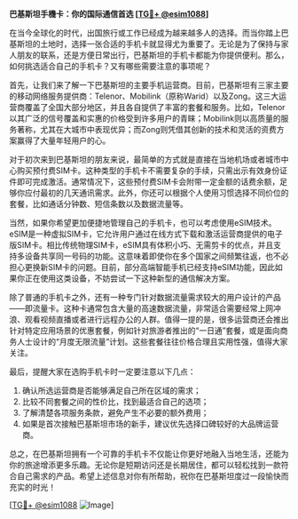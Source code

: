 **巴基斯坦手機卡：你的国际通信首选 [[TG💪+ @esim1088](https://t.me/s/esim1088)]**

在当今全球化的时代，出国旅行或工作已经成为越来越多人的选择。而当你踏上巴基斯坦的土地时，选择一张合适的手机卡就显得尤为重要了。无论是为了保持与家人朋友的联系，还是方便日常出行，巴基斯坦的手机卡都能为你提供便利。那么，如何挑选适合自己的手机卡？又有哪些需要注意的事项呢？

首先，让我们来了解一下巴基斯坦的主要手机运营商。目前，巴基斯坦有三家主要的移动网络服务提供商：Telenor、Mobilink（原称Warid）以及Zong。这三大运营商覆盖了全国大部分地区，并且各自提供了丰富的套餐和服务。比如，Telenor以其广泛的信号覆盖和实惠的价格受到许多用户的青睐；Mobilink则以高质量的服务著称，尤其在大城市中表现优异；而Zong则凭借其创新的技术和灵活的资费方案赢得了大量年轻用户的心。

对于初次来到巴基斯坦的朋友来说，最简单的方式就是直接在当地机场或者城市中心购买预付费SIM卡。这种类型的手机卡不需要复杂的手续，只需出示有效身份证件即可完成激活。通常情况下，这些预付费SIM卡会附带一定金额的话费余额，足够你应付最初的几天通讯需求。此外，你还可以根据个人使用习惯选择不同价位的套餐，比如通话分钟数、短信条数以及数据流量等。

当然，如果你希望更加便捷地管理自己的手机卡，也可以考虑使用eSIM技术。eSIM是一种虚拟SIM卡，它允许用户通过在线方式下载和激活运营商提供的电子版SIM卡。相比传统物理SIM卡，eSIM具有体积小巧、无需剪卡的优点，并且支持多设备共享同一号码的功能。这意味着即使你在多个国家之间频繁往返，也不必担心更换新SIM卡的问题。目前，部分高端智能手机已经支持eSIM功能，因此如果你正在使用这类设备，不妨尝试一下这种新型的通信解决方案。

除了普通的手机卡之外，还有一种专门针对数据流量需求较大的用户设计的产品——即流量卡。这种卡通常包含大量的高速数据流量，非常适合需要经常上网冲浪、观看视频直播或者进行远程办公的人群。值得一提的是，很多运营商还会推出针对特定应用场景的优惠套餐，例如针对旅游者推出的“一日通”套餐，或是面向商务人士设计的“月度无限流量”计划。这些套餐往往价格合理且实用性强，值得大家关注。

最后，提醒大家在选购手机卡时一定要注意以下几点：
1. 确认所选运营商是否能够满足自己所在区域的需求；
2. 比较不同套餐之间的性价比，找到最适合自己的选项；
3. 了解清楚各项服务条款，避免产生不必要的额外费用；
4. 如果是首次接触巴基斯坦市场的新手，建议优先选择口碑较好的大品牌运营商。

总之，在巴基斯坦拥有一个可靠的手机卡不仅能让你更好地融入当地生活，还能为你的旅途增添更多乐趣。无论你是短期访问还是长期居住，都可以轻松找到一款符合自己需求的产品。希望上述信息对你有所帮助，祝你在巴基斯坦度过一段愉快而充实的时光！

[[TG💪+ @esim1088](https://t.me/s/esim1088) ![Image](https://i.postimg.cc/4NQfJmqS/Snipaste-2025-05-13-00-14-12.png)]